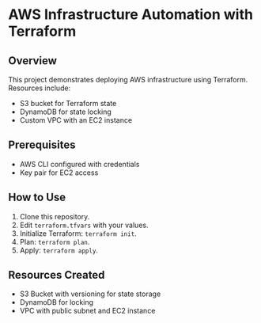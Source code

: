 # AWS Infrastructure Automation with Terraform

## Overview
This project demonstrates deploying AWS infrastructure using Terraform. Resources include:
- S3 bucket for Terraform state
- DynamoDB for state locking
- Custom VPC with an EC2 instance

## Prerequisites
- AWS CLI configured with credentials
- Key pair for EC2 access

## How to Use
1. Clone this repository.
2. Edit `terraform.tfvars` with your values.
3. Initialize Terraform: `terraform init`.
4. Plan: `terraform plan`.
5. Apply: `terraform apply`.

## Resources Created
- S3 Bucket with versioning for state storage
- DynamoDB for locking
- VPC with public subnet and EC2 instance
